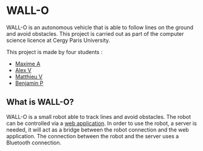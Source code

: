 # WALL-O

WALL-O is an autonomous vehicle that is able to follow lines on the ground and avoid obstacles. This project is carried out as part of the computer science licence at Cergy Paris University.

This project is made by four students :

- [Maxime A](https://github.com/MicheloXy)
- [Alex V](https://github.com/Skodaa)
- [Matthieu V](https://github.com/FalTeaK)
- [Benjamin P](https://github.com/benjaminpmd)

## What is WALL-O?

WALL-O is a small robot able to track lines and avoid obstacles. The robot can be controlled via a [web application](https://wall-o.benjaminpmd.fr/). In order to use the robot, a server is needed, it will act as a bridge between the robot connection and the web application. The connection between the robot and the server uses a Bluetooth connection.
